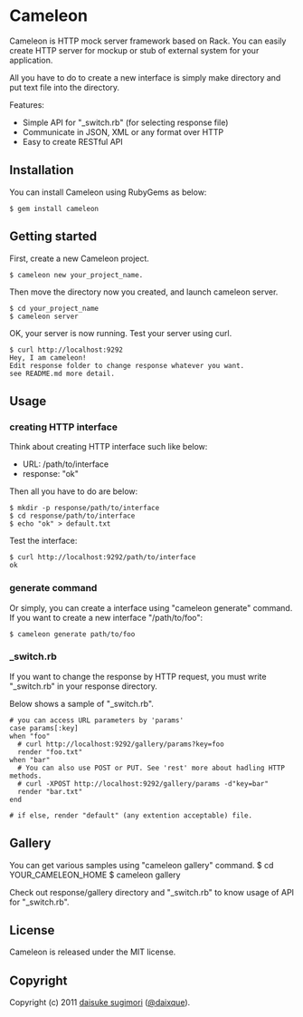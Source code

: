 Cameleon
=======================================

Cameleon is HTTP mock server framework based on Rack. You can easily create HTTP server for mockup or stub of external system for your application.

All you have to do to create a new interface is simply make directory and put text file into the directory.

Features:

 - Simple API for "_switch.rb" (for selecting response file)
 - Communicate in JSON, XML or any format over HTTP
 - Easy to create RESTful API

## Installation
You can install Cameleon using RubyGems as below:

    $ gem install cameleon
    
## Getting started
First, create a new Cameleon project.

    $ cameleon new your_project_name.

Then move the directory now you created, and launch cameleon server.

    $ cd your_project_name
    $ cameleon server

OK, your server is now running. Test your server using curl.

    $ curl http://localhost:9292
    Hey, I am cameleon!
    Edit response folder to change response whatever you want.
    see README.md more detail.

## Usage
### creating HTTP interface
Think about creating HTTP interface such like below:

 - URL: /path/to/interface
 - response: "ok"

Then all you have to do are below:

    $ mkdir -p response/path/to/interface
    $ cd response/path/to/interface
    $ echo "ok" > default.txt

Test the interface:

    $ curl http://localhost:9292/path/to/interface
    ok

### generate command
Or simply, you can create a interface using "cameleon generate" command.
If you want to create a new interface "/path/to/foo":

    $ cameleon generate path/to/foo

### _switch.rb
If you want to change the response by HTTP request, you must write "_switch.rb" in your response directory.

Below shows a sample of "_switch.rb".

    # you can access URL parameters by 'params'
    case params[:key]
    when "foo"
      # curl http://localhost:9292/gallery/params?key=foo
      render "foo.txt"
    when "bar"
      # You can also use POST or PUT. See 'rest' more about hadling HTTP methods.
      # curl -XPOST http://localhost:9292/gallery/params -d"key=bar"
      render "bar.txt"
    end
    
    # if else, render "default" (any extention acceptable) file.

## Gallery
You can get various samples using "cameleon gallery" command.
    $ cd YOUR_CAMELEON_HOME
    $ cameleon gallery

Check out response/gallery directory and "_switch.rb" to know usage of API for "_switch.rb".



## License
Cameleon is released under the MIT license.


## Copyright
Copyright (c) 2011 [daisuke sugimori][1] ([@daixque][2]).

[1]: http://opentechnica.blogspot.com/
[2]: http://twitter.com/daixque
